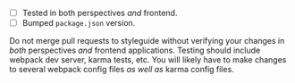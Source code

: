 - [ ] Tested in both perspectives _and_ frontend.
- [ ] Bumped `package.json` version.

Do not merge pull requests to styleguide without verifying your changes in _both_ perspectives _and_ frontend applications. Testing should include webpack dev server, karma tests, etc. You will likely have to make changes to several webpack config files _as well as_ karma config files.

